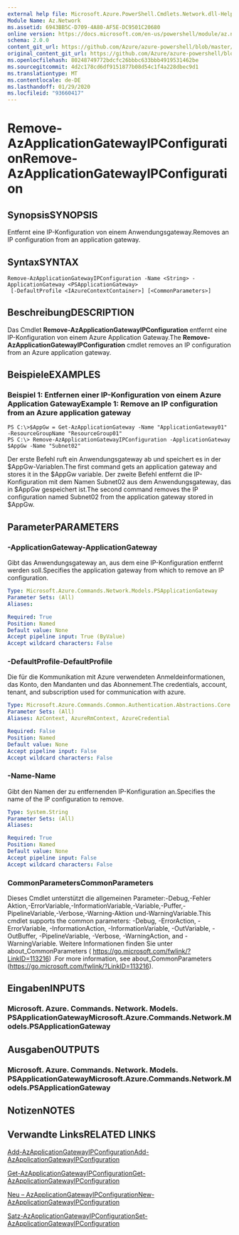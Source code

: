 ```yaml
---
external help file: Microsoft.Azure.PowerShell.Cmdlets.Network.dll-Help.xml
Module Name: Az.Network
ms.assetid: 6943BB5C-D709-4A80-AF5E-DC9501C20680
online version: https://docs.microsoft.com/en-us/powershell/module/az.network/remove-azapplicationgatewayipconfiguration
schema: 2.0.0
content_git_url: https://github.com/Azure/azure-powershell/blob/master/src/Network/Network/help/Remove-AzApplicationGatewayIPConfiguration.md
original_content_git_url: https://github.com/Azure/azure-powershell/blob/master/src/Network/Network/help/Remove-AzApplicationGatewayIPConfiguration.md
ms.openlocfilehash: 80248749772bdcfc26bbbc633bbb4919531462be
ms.sourcegitcommit: 4d2c178cd6df9151877b08d54c1f4a228dbec9d1
ms.translationtype: MT
ms.contentlocale: de-DE
ms.lasthandoff: 01/29/2020
ms.locfileid: "93660417"
---
```

# <span data-ttu-id="9a0c6-101">Remove-AzApplicationGatewayIPConfiguration</span><span class="sxs-lookup"><span data-stu-id="9a0c6-101">Remove-AzApplicationGatewayIPConfiguration</span></span>

## <span data-ttu-id="9a0c6-102">Synopsis</span><span class="sxs-lookup"><span data-stu-id="9a0c6-102">SYNOPSIS</span></span>
<span data-ttu-id="9a0c6-103">Entfernt eine IP-Konfiguration von einem Anwendungsgateway.</span><span class="sxs-lookup"><span data-stu-id="9a0c6-103">Removes an IP configuration from an application gateway.</span></span>

## <span data-ttu-id="9a0c6-104">Syntax</span><span class="sxs-lookup"><span data-stu-id="9a0c6-104">SYNTAX</span></span>

```
Remove-AzApplicationGatewayIPConfiguration -Name <String> -ApplicationGateway <PSApplicationGateway>
 [-DefaultProfile <IAzureContextContainer>] [<CommonParameters>]
```

## <span data-ttu-id="9a0c6-105">Beschreibung</span><span class="sxs-lookup"><span data-stu-id="9a0c6-105">DESCRIPTION</span></span>
<span data-ttu-id="9a0c6-106">Das Cmdlet **Remove-AzApplicationGatewayIPConfiguration** entfernt eine IP-Konfiguration von einem Azure Application Gateway.</span><span class="sxs-lookup"><span data-stu-id="9a0c6-106">The **Remove-AzApplicationGatewayIPConfiguration** cmdlet removes an IP configuration from an Azure application gateway.</span></span>

## <span data-ttu-id="9a0c6-107">Beispiele</span><span class="sxs-lookup"><span data-stu-id="9a0c6-107">EXAMPLES</span></span>

### <span data-ttu-id="9a0c6-108">Beispiel 1: Entfernen einer IP-Konfiguration von einem Azure Application Gateway</span><span class="sxs-lookup"><span data-stu-id="9a0c6-108">Example 1: Remove an IP configuration from an Azure application gateway</span></span>
```
PS C:\>$AppGw = Get-AzApplicationGateway -Name "ApplicationGateway01" -ResourceGroupName "ResourceGroup01"
PS C:\> Remove-AzApplicationGatewayIPConfiguration -ApplicationGateway $AppGw -Name "Subnet02"
```

<span data-ttu-id="9a0c6-109">Der erste Befehl ruft ein Anwendungsgateway ab und speichert es in der $AppGw-Variablen.</span><span class="sxs-lookup"><span data-stu-id="9a0c6-109">The first command gets an application gateway and stores it in the $AppGw variable.</span></span>
<span data-ttu-id="9a0c6-110">Der zweite Befehl entfernt die IP-Konfiguration mit dem Namen Subnet02 aus dem Anwendungsgateway, das in $AppGw gespeichert ist.</span><span class="sxs-lookup"><span data-stu-id="9a0c6-110">The second command removes the IP configuration named Subnet02 from the application gateway stored in $AppGw.</span></span>

## <span data-ttu-id="9a0c6-111">Parameter</span><span class="sxs-lookup"><span data-stu-id="9a0c6-111">PARAMETERS</span></span>

### <span data-ttu-id="9a0c6-112">-ApplicationGateway</span><span class="sxs-lookup"><span data-stu-id="9a0c6-112">-ApplicationGateway</span></span>
<span data-ttu-id="9a0c6-113">Gibt das Anwendungsgateway an, aus dem eine IP-Konfiguration entfernt werden soll.</span><span class="sxs-lookup"><span data-stu-id="9a0c6-113">Specifies the application gateway from which to remove an IP configuration.</span></span>

```yaml
Type: Microsoft.Azure.Commands.Network.Models.PSApplicationGateway
Parameter Sets: (All)
Aliases:

Required: True
Position: Named
Default value: None
Accept pipeline input: True (ByValue)
Accept wildcard characters: False
```

### <span data-ttu-id="9a0c6-114">-DefaultProfile</span><span class="sxs-lookup"><span data-stu-id="9a0c6-114">-DefaultProfile</span></span>
<span data-ttu-id="9a0c6-115">Die für die Kommunikation mit Azure verwendeten Anmeldeinformationen, das Konto, den Mandanten und das Abonnement.</span><span class="sxs-lookup"><span data-stu-id="9a0c6-115">The credentials, account, tenant, and subscription used for communication with azure.</span></span>

```yaml
Type: Microsoft.Azure.Commands.Common.Authentication.Abstractions.Core.IAzureContextContainer
Parameter Sets: (All)
Aliases: AzContext, AzureRmContext, AzureCredential

Required: False
Position: Named
Default value: None
Accept pipeline input: False
Accept wildcard characters: False
```

### <span data-ttu-id="9a0c6-116">-Name</span><span class="sxs-lookup"><span data-stu-id="9a0c6-116">-Name</span></span>
<span data-ttu-id="9a0c6-117">Gibt den Namen der zu entfernenden IP-Konfiguration an.</span><span class="sxs-lookup"><span data-stu-id="9a0c6-117">Specifies the name of the IP configuration to remove.</span></span>

```yaml
Type: System.String
Parameter Sets: (All)
Aliases:

Required: True
Position: Named
Default value: None
Accept pipeline input: False
Accept wildcard characters: False
```

### <span data-ttu-id="9a0c6-118">CommonParameters</span><span class="sxs-lookup"><span data-stu-id="9a0c6-118">CommonParameters</span></span>
<span data-ttu-id="9a0c6-119">Dieses Cmdlet unterstützt die allgemeinen Parameter:-Debug,-Fehler Aktion,-ErrorVariable,-InformationVariable,-Variable,-Puffer,-PipelineVariable,-Verbose,-Warning-Aktion und-WarningVariable.</span><span class="sxs-lookup"><span data-stu-id="9a0c6-119">This cmdlet supports the common parameters: -Debug, -ErrorAction, -ErrorVariable, -InformationAction, -InformationVariable, -OutVariable, -OutBuffer, -PipelineVariable, -Verbose, -WarningAction, and -WarningVariable.</span></span> <span data-ttu-id="9a0c6-120">Weitere Informationen finden Sie unter about_CommonParameters ( https://go.microsoft.com/fwlink/?LinkID=113216) .</span><span class="sxs-lookup"><span data-stu-id="9a0c6-120">For more information, see about_CommonParameters (https://go.microsoft.com/fwlink/?LinkID=113216).</span></span>

## <span data-ttu-id="9a0c6-121">Eingaben</span><span class="sxs-lookup"><span data-stu-id="9a0c6-121">INPUTS</span></span>

### <span data-ttu-id="9a0c6-122">Microsoft. Azure. Commands. Network. Models. PSApplicationGateway</span><span class="sxs-lookup"><span data-stu-id="9a0c6-122">Microsoft.Azure.Commands.Network.Models.PSApplicationGateway</span></span>

## <span data-ttu-id="9a0c6-123">Ausgaben</span><span class="sxs-lookup"><span data-stu-id="9a0c6-123">OUTPUTS</span></span>

### <span data-ttu-id="9a0c6-124">Microsoft. Azure. Commands. Network. Models. PSApplicationGateway</span><span class="sxs-lookup"><span data-stu-id="9a0c6-124">Microsoft.Azure.Commands.Network.Models.PSApplicationGateway</span></span>

## <span data-ttu-id="9a0c6-125">Notizen</span><span class="sxs-lookup"><span data-stu-id="9a0c6-125">NOTES</span></span>

## <span data-ttu-id="9a0c6-126">Verwandte Links</span><span class="sxs-lookup"><span data-stu-id="9a0c6-126">RELATED LINKS</span></span>

[<span data-ttu-id="9a0c6-127">Add-AzApplicationGatewayIPConfiguration</span><span class="sxs-lookup"><span data-stu-id="9a0c6-127">Add-AzApplicationGatewayIPConfiguration</span></span>](./Add-AzApplicationGatewayIPConfiguration.md)

[<span data-ttu-id="9a0c6-128">Get-AzApplicationGatewayIPConfiguration</span><span class="sxs-lookup"><span data-stu-id="9a0c6-128">Get-AzApplicationGatewayIPConfiguration</span></span>](./Get-AzApplicationGatewayIPConfiguration.md)

[<span data-ttu-id="9a0c6-129">Neu – AzApplicationGatewayIPConfiguration</span><span class="sxs-lookup"><span data-stu-id="9a0c6-129">New-AzApplicationGatewayIPConfiguration</span></span>](./New-AzApplicationGatewayIPConfiguration.md)

[<span data-ttu-id="9a0c6-130">Satz-AzApplicationGatewayIPConfiguration</span><span class="sxs-lookup"><span data-stu-id="9a0c6-130">Set-AzApplicationGatewayIPConfiguration</span></span>](./Set-AzApplicationGatewayIPConfiguration.md)


